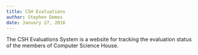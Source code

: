 ```yaml
---
title: CSH Evaluations
author: Stephen Demos
date: January 27, 2016
---
```


The CSH Evaluations System is a website for tracking the evaluation status of
the members of Computer Science House.
